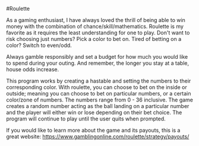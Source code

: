 #Roulette

As a gaming enthusiast, I have always loved the thrill of being able to win money with the combination of chance/skill/mathematics. 
Roulette is my favorite as it requires the least understanding for one to play. 
Don't want to risk choosing just numbers? Pick a color to bet on. 
Tired of betting on a color? Switch to even/odd. 

Always gamble responsibly and set a budget for how much you would like to spend during your outing. And remember, the longer you stay at a table, house odds increase.  

This program works by creating a hastable and setting the numbers to their corresponding color. 
With roulette, you can choose to bet on the inside or outside; meaning you can choose to bet on particular numbers, or a certain color/zone of numbers.
The numbers range from 0 - 36 inclusive. 
The game creates a random number acting as the ball landing on a particular number and the player will either win or lose depending on their bet choice. 
The program will continue to play until the user quits when prompted. 

If you would like to learn more about the game and its payouts, this is a great website: https://www.gamblingonline.com/roulette/strategy/payouts/

